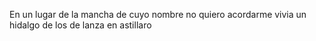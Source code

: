 En un lugar de la mancha de cuyo nombre no quiero acordarme
vivia un hidalgo de los de lanza en astillaro
